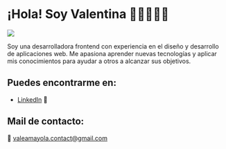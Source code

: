 # ¡Hola! Soy Valentina 👋🏼👩🏼‍💻

<img src="https://github.com/valeamayola/valeamayola/assets/118310524/8ab24ef4-7dce-4e50-9269-7b6cf6f1f083"/>


Soy una desarrolladora frontend con experiencia en el diseño y desarrollo de aplicaciones web. Me apasiona aprender nuevas tecnologías y aplicar mis conocimientos para ayudar a otros a alcanzar sus objetivos.

## Puedes encontrarme en:
- [LinkedIn](https://www.linkedin.com/in/valentina-amayola/) 💼

## Mail de contacto:
💌 valeamayola.contact@gmail.com
